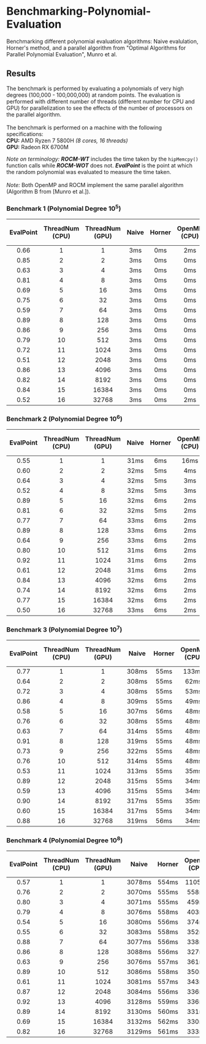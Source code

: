 # Benchmarking-Polynomial-Evaluation
Benchmarking different polynomial evaluation algorithms: Naive evalulation, Horner's method, and a parallel algorithm from "Optimal Algorithms for Parallel Polynomial Evaluation", Munro et al.

## Results
The benchmark is performed by evaluating a polynomials of very high degrees (100,000 - 100,000,000) at random points. The evaluation is performed with different number of threads (different number for CPU and GPU) for parallelization to see the effects of the number of processors on the parallel algorithm.
<br><br>
The benchmark is performed on a machine with the following specifications:
<br>
<b>CPU:</b> AMD Ryzen 7 5800H <i>(8 cores, 16 threads)</i><br>
<b>GPU:</b> Radeon RX 6700M

<i>Note on terminology:</i> <b><i>ROCM-WT</i></b> includes the time taken by the <code>hipMemcpy()</code> function calls while <b><i>ROCM-WOT</i></b> does not. <b><i>EvalPoint</i></b> is the point at which the random polynomial was evaluated to measure the time taken.
<br><br>
<i>Note:</i> Both OpenMP and ROCM implement the same parallel algorithm (Algorithm B from [Munro et al.]).

### Benchmark 1 (Polynomial Degree 10<sup>5</sup>)

| EvalPoint | ThreadNum (CPU) | ThreadNum (GPU) | Naive | Horner | OpenMP (CPU) | ROCM-WT (GPU) | ROCM-WOT (GPU) |
|:---------:|:---------------:|:---------------:|:-----:|:------:|:------------:|:-------------:|:--------------:|
|   0.66    |        1        |        1        |  3ms  |   0ms  |      2ms      |     1206ms     |     1048ms     |
|   0.85    |        2        |        2        |  3ms  |   0ms  |      0ms      |       8ms      |       8ms      |
|   0.63    |        3        |        4        |  3ms  |   0ms  |      0ms      |       5ms      |       5ms      |
|   0.81    |        4        |        8        |  3ms  |   0ms  |      0ms      |       3ms      |       3ms      |
|   0.69    |        5        |       16        |  3ms  |   0ms  |      0ms      |       2ms      |       2ms      |
|   0.75    |        6        |       32        |  3ms  |   0ms  |      0ms      |       1ms      |       1ms      |
|   0.59    |        7        |       64        |  3ms  |   0ms  |      0ms      |       1ms      |       1ms      |
|   0.89    |        8        |      128        |  3ms  |   0ms  |      0ms      |       0ms      |       0ms      |
|   0.86    |        9        |      256        |  3ms  |   0ms  |      0ms      |       0ms      |       0ms      |
|   0.79    |       10        |      512        |  3ms  |   0ms  |      0ms      |       0ms      |       0ms      |
|   0.72    |       11        |     1024        |  3ms  |   0ms  |      0ms      |       0ms      |       0ms      |
|   0.51    |       12        |     2048        |  3ms  |   0ms  |      0ms      |       0ms      |       0ms      |
|   0.86    |       13        |     4096        |  3ms  |   0ms  |      0ms      |       0ms      |       0ms      |
|   0.82    |       14        |     8192        |  3ms  |   0ms  |      0ms      |       0ms      |       0ms      |
|   0.84    |       15        |    16384        |  3ms  |   0ms  |      0ms      |       0ms      |       0ms      |
|   0.52    |       16        |    32768        |  3ms  |   0ms  |      2ms      |       1ms      |       1ms      |


### Benchmark 2 (Polynomial Degree 10<sup>6</sup>)

| EvalPoint | ThreadNum (CPU) | ThreadNum (GPU) |  Naive | Horner | OpenMP (CPU) | ROCM-WT (GPU) | ROCM-WOT (GPU) |
|:---------:|:---------------:|:---------------:|:------:|:------:|:------------:|:-------------:|:--------------:|
|   0.55    |        1        |        1        |  31ms  |   6ms  |     16ms      |      70ms      |      68ms      |
|   0.60    |        2        |        2        |  32ms  |   5ms  |      4ms      |      18ms      |      17ms      |
|   0.64    |        3        |        4        |  32ms  |   5ms  |      3ms      |      12ms      |      11ms      |
|   0.52    |        4        |        8        |  32ms  |   5ms  |      3ms      |       8ms      |       7ms      |
|   0.89    |        5        |       16        |  32ms  |   6ms  |      2ms      |       7ms      |       6ms      |
|   0.81    |        6        |       32        |  32ms  |   5ms  |      2ms      |       4ms      |       3ms      |
|   0.77    |        7        |       64        |  33ms  |   6ms  |      2ms      |       3ms      |       2ms      |
|   0.89    |        8        |      128        |  33ms  |   6ms  |      2ms      |       2ms      |       1ms      |
|   0.64    |        9        |      256        |  33ms  |   6ms  |      2ms      |       2ms      |       1ms      |
|   0.80    |       10        |      512        |  31ms  |   6ms  |      2ms      |       2ms      |       1ms      |
|   0.92    |       11        |     1024        |  31ms  |   6ms  |      2ms      |       2ms      |       1ms      |
|   0.61    |       12        |     2048        |  31ms  |   6ms  |      2ms      |       2ms      |       1ms      |
|   0.84    |       13        |     4096        |  32ms  |   6ms  |      2ms      |       2ms      |       1ms      |
|   0.74    |       14        |     8192        |  32ms  |   6ms  |      2ms      |       2ms      |       1ms      |
|   0.77    |       15        |    16384        |  32ms  |   6ms  |      2ms      |       2ms      |       1ms      |
|   0.50    |       16        |    32768        |  33ms  |   6ms  |      2ms      |       2ms      |       1ms      |


### Benchmark 3 (Polynomial Degree 10<sup>7</sup>)

| EvalPoint | ThreadNum (CPU) | ThreadNum (GPU) |  Naive | Horner | OpenMP (CPU) | ROCM-WT (GPU) | ROCM-WOT (GPU) |
|:---------:|:---------------:|:---------------:|:------:|:------:|:------------:|:-------------:|:--------------:|
|   0.77    |        1        |        1        | 308ms  |  55ms  |    133ms      |      447ms     |      429ms     |
|   0.64    |        2        |        2        | 308ms  |  55ms  |     62ms      |      314ms     |      303ms     |
|   0.72    |        3        |        4        | 308ms  |  55ms  |     53ms      |      242ms     |      231ms     |
|   0.86    |        4        |        8        | 309ms  |  55ms  |     49ms      |      212ms     |      201ms     |
|   0.58    |        5        |       16        | 307ms  |  56ms  |     48ms      |      195ms     |      184ms     |
|   0.76    |        6        |       32        | 308ms  |  55ms  |     48ms      |      103ms     |       92ms     |
|   0.63    |        7        |       64        | 314ms  |  55ms  |     48ms      |       58ms     |       47ms     |
|   0.91    |        8        |      128        | 319ms  |  55ms  |     48ms      |       25ms     |       14ms     |
|   0.73    |        9        |      256        | 322ms  |  55ms  |     48ms      |       19ms     |        8ms     |
|   0.76    |       10        |      512        | 314ms  |  55ms  |     48ms      |       16ms     |        5ms     |
|   0.53    |       11        |     1024        | 313ms  |  55ms  |     35ms      |       14ms     |        3ms     |
|   0.89    |       12        |     2048        | 315ms  |  55ms  |     34ms      |       14ms     |        3ms     |
|   0.59    |       13        |     4096        | 315ms  |  55ms  |     34ms      |       13ms     |        2ms     |
|   0.90    |       14        |     8192        | 317ms  |  55ms  |     35ms      |       13ms     |        2ms     |
|   0.60    |       15        |    16384        | 317ms  |  55ms  |     34ms      |       13ms     |        2ms     |
|   0.88    |       16        |    32768        | 319ms  |  56ms  |     34ms      |       13ms     |        2ms     |

### Benchmark 4 (Polynomial Degree 10<sup>8</sup>)

| EvalPoint | ThreadNum (CPU) | ThreadNum (GPU) |  Naive  | Horner | OpenMP (CPU) | ROCM-WT (GPU) | ROCM-WOT (GPU) |
|:---------:|:---------------:|:---------------:|:-------:|:------:|:------------:|:-------------:|:--------------:|
|   0.57    |        1        |        1        | 3078ms  | 554ms  |    1105ms     |      5148ms    |      4987ms    |
|   0.76    |        2        |        2        | 3070ms  | 555ms  |     558ms     |      3842ms    |      3729ms    |
|   0.80    |        3        |        4        | 3071ms  | 555ms  |     459ms     |      3114ms    |      3001ms    |
|   0.79    |        4        |        8        | 3076ms  | 558ms  |     403ms     |      2895ms    |      2782ms    |
|   0.54    |        5        |       16        | 3080ms  | 556ms  |     374ms     |      2705ms    |      2592ms    |
|   0.55    |        6        |       32        | 3083ms  | 558ms  |     352ms     |      1494ms    |      1381ms    |
|   0.88    |        7        |       64        | 3077ms  | 556ms  |     338ms     |       724ms    |       611ms    |
|   0.86    |        8        |      128        | 3088ms  | 556ms  |     327ms     |       397ms    |       284ms    |
|   0.63    |        9        |      256        | 3076ms  | 557ms  |     361ms     |       232ms    |       119ms    |
|   0.89    |       10        |      512        | 3086ms  | 558ms  |     350ms     |       157ms    |        44ms    |
|   0.61    |       11        |     1024        | 3081ms  | 557ms  |     343ms     |       136ms    |        23ms    |
|   0.87    |       12        |     2048        | 3084ms  | 556ms  |     336ms     |       129ms    |        16ms    |
|   0.92    |       13        |     4096        | 3128ms  | 559ms  |     336ms     |       125ms    |        12ms    |
|   0.89    |       14        |     8192        | 3130ms  | 560ms  |     331ms     |       124ms    |        11ms    |
|   0.69    |       15        |    16384        | 3132ms  | 562ms  |     330ms     |       124ms    |        11ms    |
|   0.82    |       16        |    32768        | 3129ms  | 561ms  |     333ms     |       123ms    |        10ms    |
